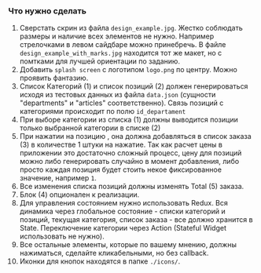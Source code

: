 ### Что нужно сделать

1. Сверстать скрин из файла `design_example.jpg`. Жестко соблюдать размеры и наличие всех элементов не нужно. Например стрелочками в левом сайдбаре можно принебречь. В файле `design_example_with_marks.jpg` находится тот же макет, но с помтками для лучшей ориентации по заданию.
2. Добавить `splash screen` с логотипом `logo.png` по центру. Можно проявить фантазию.
3. Список Категорий (1) и список позиций (2)  должен генерироваться исходя из тестовых данных из файла `data.json` (сущности "departments" и "articles" соответственно). Связь позиций с категориями происходит по полю `id_departament`
4. При выборе категории из списка (1) должны выводится позиции только выбранной категории в списке (2)
5. При нажатии на позицию , она должна добавляться в список заказа (3) в количестве 1 штуки на нажатие. Так как расчет цены в приложении это достаточно сложный процесс, цену для позиций можно либо генерировать случайно в момент добавления, либо просто каждая позиция будет стоить некое фиксированное значение, например `1`.
6. Все изменения списка позиций должны изменять Total (5) заказа.
7. Блок (4) опционален к реализации.
8. Для управления состоянием нужно использовать Redux. Вся динамика через глобальное состояние - списки категорий и позиций, текущая категория, список заказа - все должно хранится в State. Переключение категории через Action (Stateful Widget использовать не нужно).
9. Все остальные элементы, которые по вашему мнению, должны нажиматься, сделайте кликабельными, но без callback.
10. Иконки для кнопок находятся в папке `./icons/`.